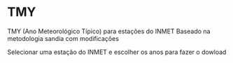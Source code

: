 # TMY
TMY (Ano Meteorológico Típico) para estações do INMET
Baseado na metodologia sandia com modificações

Selecionar uma estação do INMET e escolher os anos para fazer o dowload
